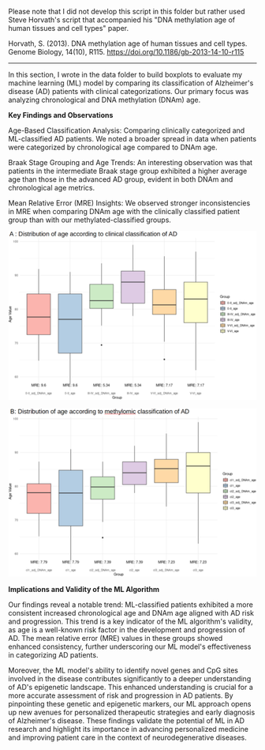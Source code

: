 Please note that I did not develop this script in this folder but rather used Steve Horvath's script that accompanied his "DNA methylation age of human tissues and cell types" paper.

Horvath, S. (2013). DNA methylation age of human tissues and cell types. Genome Biology, 14(10), R115. https://doi.org/10.1186/gb-2013-14-10-r115

-----------------------------------------

In this section, I wrote in the data folder to build boxplots to evaluate my machine learning (ML) model by comparing its classification of Alzheimer's disease (AD) patients with clinical categorizations. Our primary focus was analyzing chronological and DNA methylation (DNAm) age.

**Key Findings and Observations**

Age-Based Classification Analysis: Comparing clinically categorized and ML-classified AD patients. We noted a broader spread in data when patients were categorized by chronological age compared to DNAm age.

Braak Stage Grouping and Age Trends: An interesting observation was that patients in the intermediate Braak stage group exhibited a higher average age than those in the advanced AD group, evident in both DNAm and chronological age metrics.

Mean Relative Error (MRE) Insights: We observed stronger inconsistencies in MRE when comparing DNAm age with the clinically classified patient group than with our methylated-classified groups.

![clinical_def](https://github.com/gastonguaysiu/ML-AD-reclassification/blob/main/analysis_git/DNAm_age/data/clinical_def.png?raw=true)

![methylation_ML_Def](https://github.com/gastonguaysiu/ML-AD-reclassification/blob/main/analysis_git/DNAm_age/data/meth_def.png?raw=true)


**Implications and Validity of the ML Algorithm**

Our findings reveal a notable trend: ML-classified patients exhibited a more consistent increased chronological age and DNAm age aligned with AD risk and progression. This trend is a key indicator of the ML algorithm's validity, as age is a well-known risk factor in the development and progression of AD. The mean relative error (MRE) values in these groups showed enhanced consistency, further underscoring our ML model's effectiveness in categorizing AD patients.

Moreover, the ML model's ability to identify novel genes and CpG sites involved in the disease contributes significantly to a deeper understanding of AD's epigenetic landscape. This enhanced understanding is crucial for a more accurate assessment of risk and progression in AD patients. By pinpointing these genetic and epigenetic markers, our ML approach opens up new avenues for personalized therapeutic strategies and early diagnosis of Alzheimer's disease. These findings validate the potential of ML in AD research and highlight its importance in advancing personalized medicine and improving patient care in the context of neurodegenerative diseases.
